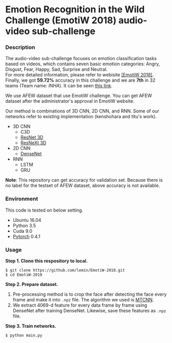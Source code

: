 # Emotion Recognition in the Wild Challenge (EmotiW 2018) audio-video sub-challenge

### Description
 The audio-video sub-challenge focuses on emotion classification tasks based on videos, 
which contains seven basic emotion categories: Angry, Disgust, Fear, Happy, Sad, Surprise and Neutral. \
For more detailed information, please refer to webisite [[EmotiW 2018]](https://sites.google.com/view/emotiw2018). 
Finally, we got **59.72%** accuracy in this challenge and we are **7th** in 32 teams (Team name: *INHA*). It can be seen [this link](https://arxiv.org/abs/1808.07773). 

We use AFEW dataset that use EmotiW challenge. You can get AFEW dataset after the administrator's approval in EmotiW website.

Our method is combinations of 3D CNN, 2D CNN, and RNN. Some of our networks refer to existing implementation (kenshohara and titu's work).
- 3D CNN
  - C3D
  - [ResNet 3D](https://github.com/kenshohara/video-classification-3d-cnn-pytorch)
  - [ResNeXt 3D](https://github.com/kenshohara/video-classification-3d-cnn-pytorch) 
- 2D CNN
  - [DenseNet](https://github.com/titu1994/DenseNet)
- RNN
  - LSTM
  - GRU


**Note**: This repository can get accuracy for validation set. Because there is no label for the testset of AFEW dataset, above accuracy is not available.

### Environment
This code is tested on below setting.
- Ubuntu 16.04
- Python 3.5
- Cuda 9.0 
- [Pytorch](https://pytorch.org) 0.4.1

### Usage
**Step 1. Clone this respository to local.**
```angular2html
$ git clone https://github.com/lemin/EmotiW-2018.git
$ cd EmotiW-2018
```

**Step 2. Prepare dataset.** 
1. Pre-processing method is to crop the face after detecting the face every frame and make it into `.npz` file.
The algorithm we used is [MTCNN](https://github.com/kpzhang93/MTCNN_face_detection_alignment). 
2. We extract 4069-d feature for every data frame by frame using DenseNet after training DenseNet. 
Likewise, save these features as `.npz` file.

**Step 3. Train networks.**
```angular2html
$ python main.py
```

